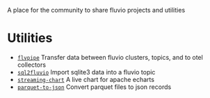 A place for the community to share fluvio projects and utilities

# Utilities
- [`flvpipe`](./flvpipe/readme.md) Transfer data between fluvio clusters, topics, and to otel collectors
- [`sql2fluvio`](./sql2fluvio/README.md) Import sqlite3 data into a fluvio topic
- [`streaming-chart`](./streaming-chart/README.md) A live chart for apache echarts
- [`parquet-to-json`](./parquet-to-json/README.md) Convert parquet files to json records
